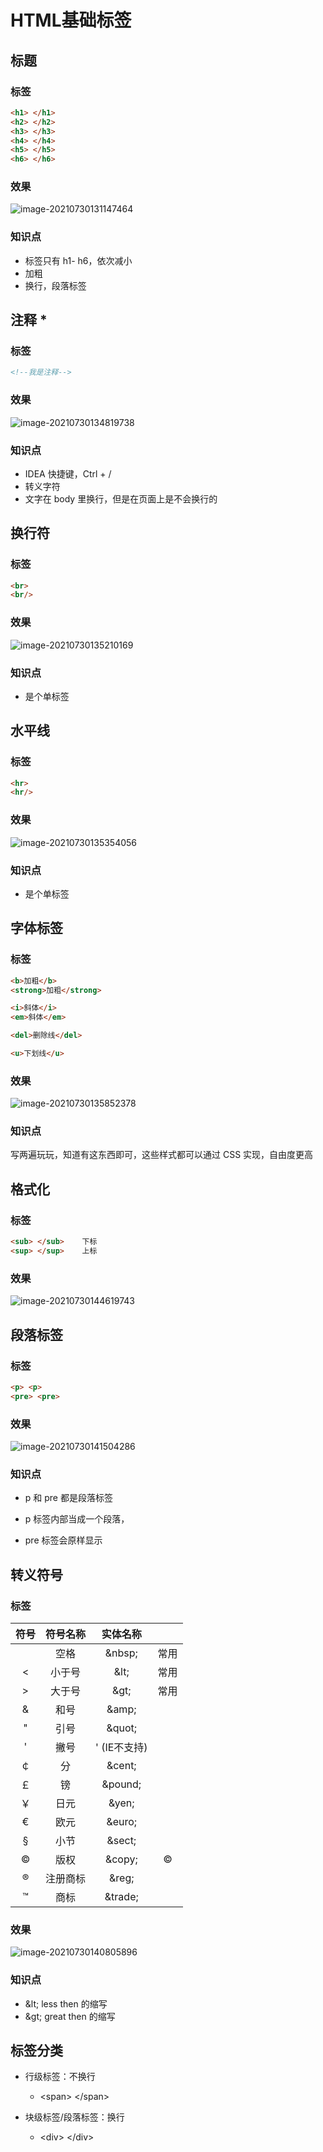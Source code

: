 # HTML基础标签

## 标题

### 标签

```html
<h1> </h1>
<h2> </h2>
<h3> </h3>
<h4> </h4>
<h5> </h5>
<h6> </h6>
```

### 效果

![image-20210730131147464](http://xyb.wyxjava.com/image-20210730131147464.png)

### 知识点

- 标签只有 h1- h6，依次减小
- 加粗
- 换行，段落标签



## 注释 *

### 标签

```html
<!--我是注释-->
```

### 效果

![image-20210730134819738](http://xyb.wyxjava.com/image-20210730134819738.png)

### 知识点

- IDEA 快捷键，Ctrl + /
- 转义字符
- 文字在 body 里换行，但是在页面上是不会换行的



## 换行符

### 标签

```html
<br>
<br/>
```

### 效果

![image-20210730135210169](http://xyb.wyxjava.com/image-20210730135210169.png)

### 知识点

- 是个单标签

    

## 水平线

### 标签

```html
<hr>
<hr/>
```

### 效果

![image-20210730135354056](http://xyb.wyxjava.com/image-20210730135354056.png)

### 知识点

- 是个单标签



## 字体标签

### 标签

```html
<b>加粗</b>
<strong>加粗</strong>

<i>斜体</i>
<em>斜体</em>

<del>删除线</del>

<u>下划线</u>
```

### 效果

![image-20210730135852378](http://xyb.wyxjava.com/image-20210730135852378.png)

### 知识点

写两遍玩玩，知道有这东西即可，这些样式都可以通过 CSS 实现，自由度更高



## 格式化

### 标签

```html
<sub> </sub>	下标
<sup> </sup>	上标
```

### 效果

![image-20210730144619743](http://xyb.wyxjava.com/image-20210730144619743.png)



## 段落标签

### 标签

```html
<p> <p>
<pre> <pre>
```

### 效果

![image-20210730141504286](http://xyb.wyxjava.com/image-20210730141504286.png)

### 知识点

- p 和 pre 都是段落标签

- p 标签内部当成一个段落，
- pre 标签会原样显示



## 转义符号

### 标签

| 符号 | 符号名称 |     实体名称      |      |
| :--: | :------: | :---------------: | :--: |
|      |   空格   |      \&nbsp;      | 常用 |
|  <   |  小于号  |       \&lt;       | 常用 |
|  >   |  大于号  |       \&gt;       | 常用 |
|  &   |   和号   |      \&amp;       |      |
|  "   |   引号   |      \&quot;      |      |
|  '   |   撇号   | &apos; (IE不支持) |      |
|  ￠  |    分    |      \&cent;      |      |
|  ￡  |    镑    |     \&pound;      |      |
|  ￥  |   日元   |      \&yen;       |      |
|  €   |   欧元   |      \&euro;      |      |
|  §   |   小节   |      \&sect;      |      |
|  ©   |   版权   |      \&copy;      |  ©   |
|  ®   | 注册商标 |      \&reg;       |      |
|  ™   |   商标   |     \&trade;      |      |

### 效果

![image-20210730140805896](http://xyb.wyxjava.com/image-20210730140805896.png)

### 知识点

- \&lt;        less then 的缩写
- \&gt;       great then 的缩写



## 标签分类

- 行级标签：不换行	
    - \<span>   \</span>

- 块级标签/段落标签：换行
    - \<div>   \</div>